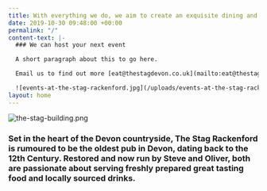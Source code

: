 ```yaml
---
title: With everything we do, we aim to create an exquisite dining and drinking experience
date: 2019-10-30 09:48:00 +00:00
permalink: "/"
content-text: |-
  ### We can host your next event

  A short paragraph about this to go here.

  Email us to find out more [eat@thestagdevon.co.uk](mailto:eat@thestagdevon.co.uk?subject=Event)

  ![events-at-the-stag-rackenford.jpg](/uploads/events-at-the-stag-rackenford.jpg)
layout: home
---
```


![the-stag-building.png](/uploads/the-stag-building.png)

### Set in the heart of the Devon countryside, The Stag Rackenford is rumoured to be the oldest pub in Devon, dating back to the 12th Century. Restored and now run by Steve and Oliver, both are passionate about serving freshly prepared great tasting food and locally sourced drinks.
